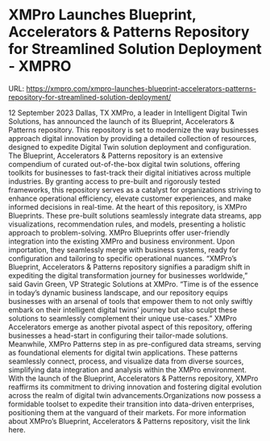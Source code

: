 # XMPro Launches Blueprint, Accelerators & Patterns Repository for Streamlined Solution Deployment - XMPRO

URL: https://xmpro.com/xmpro-launches-blueprint-accelerators-patterns-repository-for-streamlined-solution-deployment/

12 September 2023 Dallas, TX
XMPro, a leader in Intelligent Digital Twin Solutions, has announced the launch of its Blueprint, Accelerators & Patterns repository. This repository is set to modernize the way businesses approach digital innovation by providing a detailed collection of resources, designed to expedite Digital Twin solution deployment and configuration.
The Blueprint, Accelerators & Patterns repository is an extensive compendium of curated out-of-the-box digital twin solutions, offering toolkits for businesses to fast-track their digital initiatives across multiple industries. By granting access to pre-built and rigorously tested frameworks, this repository serves as a catalyst for organizations striving to enhance operational efficiency, elevate customer experiences, and make informed decisions in real-time.
At the heart of this repository, is XMPro Blueprints. These pre-built solutions seamlessly integrate data streams, app visualizations, recommendation rules, and models, presenting a holistic approach to problem-solving. XMPro Blueprints offer user-friendly integration into the existing XMPro and business environment. Upon importation, they seamlessly merge with business systems, ready for configuration and tailoring to specific operational nuances.
“XMPro’s Blueprint, Accelerators & Patterns repository signifies a paradigm shift in expediting the digital transformation journey for businesses worldwide,” said Gavin Green, VP Strategic Solutions at XMPro. “Time is of the essence in today’s dynamic business landscape, and our repository equips businesses with an arsenal of tools that empower them to not only swiftly embark on their intelligent digital twins’ journey but also sculpt these solutions to seamlessly complement their unique use-cases.”
XMPro Accelerators emerge as another pivotal aspect of this repository, offering businesses a head-start in configuring their tailor-made solutions. Meanwhile, XMPro Patterns step in as pre-configured data streams, serving as foundational elements for digital twin applications. These patterns seamlessly connect, process, and visualize data from diverse sources, simplifying data integration and analysis within the XMPro environment.
With the launch of the Blueprint, Accelerators & Patterns repository, XMPro reaffirms its commitment to driving innovation and fostering digital evolution across the realm of digital twin advancements.Organizations now possess a formidable toolset to expedite their transition into data-driven enterprises, positioning them at the vanguard of their markets.
For more information about XMPro’s Blueprint, Accelerators & Patterns repository, visit the link here.